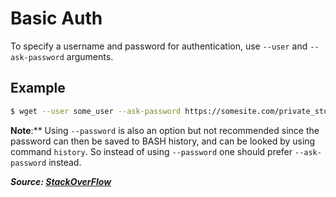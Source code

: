 # Basic Auth

To specify a username and password for authentication, use `--user` and `--ask-password` arguments.

## Example

```bash
$ wget --user some_user --ask-password https://somesite.com/private_stuff
```

**Note**:** Using `--password` is also an option but not recommended since the password can then be saved to BASH history, and can be looked by using command `history`. So instead of using `--password` one should prefer `--ask-password` instead.

***Source: [StackOverFlow](https://askubuntu.com/a/399927)***
